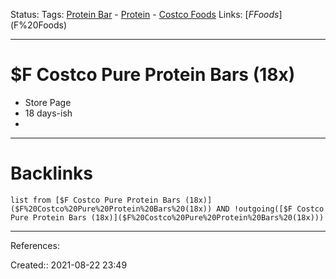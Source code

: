 Status: 
Tags: [Protein Bar](Protein%20Bar) - [Protein](Protein) - [Costco Foods](Costco%20Foods)
Links: [$F Foods]($F%20Foods)
___
# $F Costco Pure Protein Bars (18x)
- Store Page
- 18 days-ish
- 
___
# Backlinks
```dataview
list from [$F Costco Pure Protein Bars (18x)]($F%20Costco%20Pure%20Protein%20Bars%20(18x)) AND !outgoing([$F Costco Pure Protein Bars (18x)]($F%20Costco%20Pure%20Protein%20Bars%20(18x)))
```
___
References:

Created:: 2021-08-22 23:49
